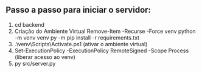 ## Passo a passo para iniciar o servidor:
1. cd backend
2. Criação do Ambiente Virtual
    Remove-Item -Recurse -Force venv 
    python -m venv venv
    py -m pip install -r requirements.txt
3. .\venv\Scripts\Activate.ps1 (ativar o ambiente virtual)
4. Set-ExecutionPolicy -ExecutionPolicy RemoteSigned -Scope Process (liberar acesso ao venv)
5. py src/server.py
